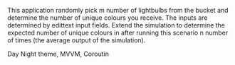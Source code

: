 This application randomly pick m number of lightbulbs from the bucket and determine the number of unique colours you receive.
The inputs are determined by edittext  input fields.  Extend the simulation to determine the expected number of unique colours 
in after running this scenario n number of times (the average output of the simulation).

Day Night theme, MVVM, Coroutin
